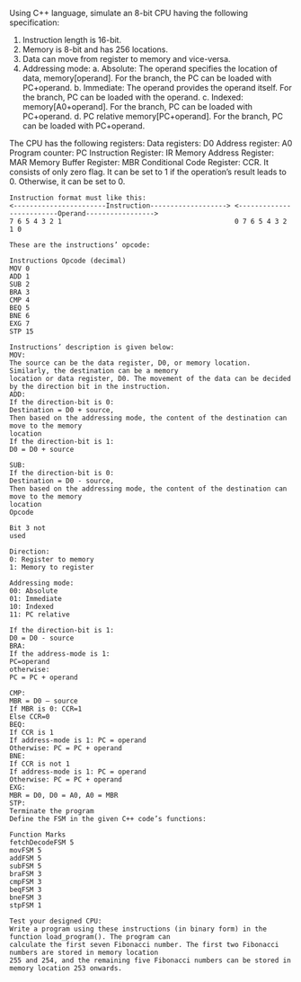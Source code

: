 Using C++ language, simulate an 8-bit CPU having the following specification:
1. Instruction length is 16-bit.
2. Memory is 8-bit and has 256 locations.
3. Data can move from register to memory and vice-versa.
4. Addressing mode:
a. Absolute:
The operand specifies the location of data, memory[operand].
For the branch, the PC can be loaded with PC+operand.
b. Immediate:
The operand provides the operand itself.
For the branch, PC can be loaded with the operand.
c. Indexed:
memory[A0+operand].
For the branch, PC can be loaded with PC+operand.
d. PC relative
memory[PC+operand].
For the branch, PC can be loaded with PC+operand.

The CPU has the following registers:
Data registers: D0
Address register: A0
Program counter: PC
Instruction Register: IR
Memory Address Register: MAR
Memory Buffer Register: MBR
Conditional Code Register: CCR. It consists of only zero flag. It can be set to 1 if the operation’s
result leads to 0. Otherwise, it can be set to 0.
```
Instruction format must like this:
<-----------------------Instruction-------------------> <-------------------------Operand----------------->
7 6 5 4 3 2 1                                           0 7 6 5 4 3 2 1 0

These are the instructions’ opcode:

Instructions Opcode (decimal)
MOV 0
ADD 1
SUB 2
BRA 3
CMP 4
BEQ 5
BNE 6
EXG 7
STP 15

Instructions’ description is given below:
MOV:
The source can be the data register, D0, or memory location. Similarly, the destination can be a memory
location or data register, D0. The movement of the data can be decided by the direction bit in the instruction.
ADD:
If the direction-bit is 0:
Destination = D0 + source,
Then based on the addressing mode, the content of the destination can move to the memory
location
If the direction-bit is 1:
D0 = D0 + source

SUB:
If the direction-bit is 0:
Destination = D0 - source,
Then based on the addressing mode, the content of the destination can move to the memory
location
Opcode

Bit 3 not
used

Direction:
0: Register to memory
1: Memory to register

Addressing mode:
00: Absolute
01: Immediate
10: Indexed
11: PC relative

If the direction-bit is 1:
D0 = D0 - source
BRA:
If the address-mode is 1:
PC=operand
otherwise:
PC = PC + operand

CMP:
MBR = D0 – source
If MBR is 0: CCR=1
Else CCR=0
BEQ:
If CCR is 1
If address-mode is 1: PC = operand
Otherwise: PC = PC + operand
BNE:
If CCR is not 1
If address-mode is 1: PC = operand
Otherwise: PC = PC + operand
EXG:
MBR = D0, D0 = A0, A0 = MBR
STP:
Terminate the program
Define the FSM in the given C++ code’s functions:

Function Marks
fetchDecodeFSM 5
movFSM 5
addFSM 5
subFSM 5
braFSM 3
cmpFSM 3
beqFSM 3
bneFSM 3
stpFSM 1

Test your designed CPU:
Write a program using these instructions (in binary form) in the function load_program(). The program can
calculate the first seven Fibonacci number. The first two Fibonacci numbers are stored in memory location
255 and 254, and the remaining five Fibonacci numbers can be stored in memory location 253 onwards.
```
